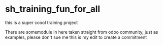 # sh_training_fun_for_all
this is a super coool training project 

There are somemodule in here taken straight from odoo community, just as examples, please don't sue me
this is my edit to create a commitment

